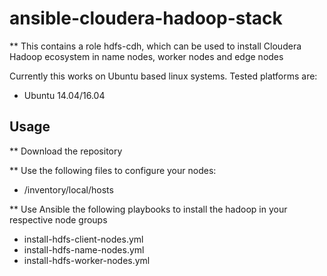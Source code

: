 # ansible-cloudera-hadoop-stack

** This contains a role hdfs-cdh, which can be used to install Cloudera Hadoop ecosystem in name nodes, worker nodes and edge nodes

Currently this works on Ubuntu based linux systems.  Tested platforms are:

* Ubuntu 14.04/16.04

## Usage

** Download the repository

** Use the following files to configure your nodes:

* /inventory/local/hosts

** Use Ansible the following playbooks to install the hadoop in your respective node groups

* install-hdfs-client-nodes.yml
* install-hdfs-name-nodes.yml
* install-hdfs-worker-nodes.yml


